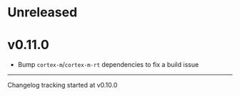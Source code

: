 # Unreleased

# v0.11.0

* Bump `cortex-m`/`cortex-m-rt` dependencies to fix a build issue

---

Changelog tracking started at v0.10.0
